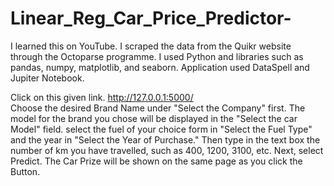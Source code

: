 # Linear_Reg_Car_Price_Predictor-
I learned this on YouTube.  I scraped the data from the Quikr website through the Octoparse programme.
I used Python and libraries such as pandas, numpy, matplotlib, and seaborn. 
Application used DataSpell and Jupiter Notebook.

Click on this given link. http://127.0.0.1:5000/  
Choose the desired Brand Name under "Select the Company" first.
The model for the brand you chose will be displayed in the "Select the car Model" field. select the fuel of your choice form in "Select the Fuel Type" and the year in "Select the Year of Purchase." 
Then type in the text box the number of km you have travelled, such as 400, 1200, 3100, etc. Next, select Predict. 
The Car Prize will be shown on the same page as you click the Button.
